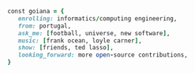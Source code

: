 <link href="https://fonts.googleapis.com/css2?family=Inter:wght@700&display=swap" rel="stylesheet">

<!-- <div>
   <img src="https://music-profile.rayriffy.com/theme/dark.svg?uid=000078.4dd294a45fce45e18e0cdd7be421e406.2144" width=250>
</div> -->

<!-- <div>
<div style="display: flex; row-gap: 10px; flex-direction: column; align-items: center;">
<img src="title.png"> -->

```ruby
const goiana = {
   enrolling: informatics/computing engineering,
   from: portugal,
   ask_me: [football, universe, new software],
   music: [frank ocean, loyle carner],
   show: [friends, ted lasso],
   looking_forward: more open-source contributions,
}

```

</div>
